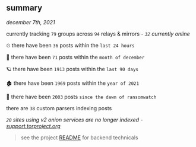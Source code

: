 
## summary
_december 7th, 2021_

currently tracking `79` groups across `94` relays & mirrors - _`32` currently online_

⏲ there have been `36` posts within the `last 24 hours`

🦈 there have been `71` posts within the `month of december`

🪐 there have been `1913` posts within the `last 90 days`

🏚 there have been `1969` posts within the `year of 2021`

🦕 there have been `2003` posts `since the dawn of ransomwatch`

there are `38` custom parsers indexing posts

_`20` sites using v2 onion services are no longer indexed - [support.torproject.org](https://support.torproject.org/onionservices/v2-deprecation/)_

> see the project [README](https://github.com/thetanz/ransomwatch#ransomwatch--) for backend technicals
